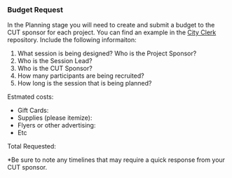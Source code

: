 ### Budget Request 
In the Planning stage you will need to create and submit a budget to the CUT sponsor for each project. You can find an example in the [City Clerk]() repository.
Include the following informaiton: 

1. What session is being designed? Who is the Project Sponsor? 
2. Who is the Session Lead?
3. Who is the CUT Sponsor? 
4. How many participants are being recruited?
5. How long is the session that is being planned? 

Estmated costs: 
- Gift Cards: 
- Supplies (please itemize): 
- Flyers or other advertising: 
- Etc 

Total Requested: 

*Be sure to note any timelines that may require a quick response from your CUT sponsor. 
